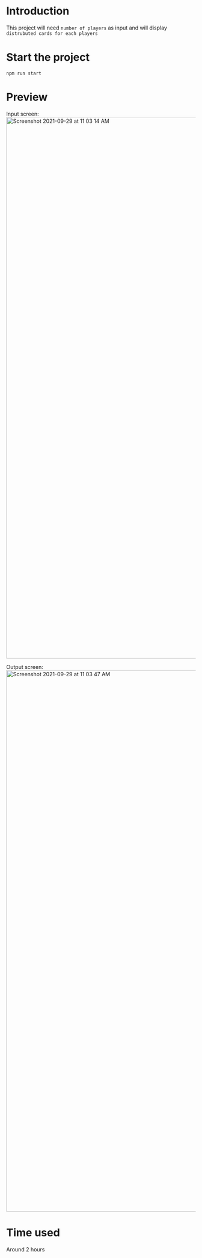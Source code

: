 # Introduction
This project will need `number of players` as input and will display `distrubuted cards for each players`

# Start the project
```npm run start```

# Preview
Input screen:
<img width="1440" alt="Screenshot 2021-09-29 at 11 03 14 AM" src="https://user-images.githubusercontent.com/40559684/135196320-f99dfd1a-ec21-4e95-aa5e-f0d11e0b80b0.png">

Output screen:
<img width="1440" alt="Screenshot 2021-09-29 at 11 03 47 AM" src="https://user-images.githubusercontent.com/40559684/135196333-8a08feed-90b2-446a-b64d-3fff3263226d.png">

# Time used
Around 2 hours
